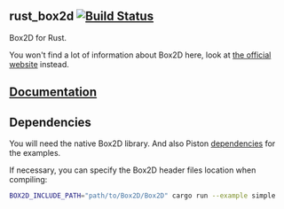 ## rust_box2d [![Build Status](https://travis-ci.org/Bastacyclop/rust_box2d.svg?branch=master)](https://travis-ci.org/Bastacyclop/rust_box2d)

Box2D for Rust.

You won't find a lot of information about Box2D here, look at [the official website](http://box2d.org/)
instead.

## [Documentation](https://bastacyclop.github.io/rust_box2d/box2d/index.html)

## Dependencies

You will need the native Box2D library. And also Piston [dependencies](https://github.com/PistonDevelopers/Piston-Tutorials/tree/master/getting-started) for the examples.

If necessary, you can specify the Box2D header files location when compiling:

~~~~sh
BOX2D_INCLUDE_PATH="path/to/Box2D/Box2D" cargo run --example simple
~~~~
